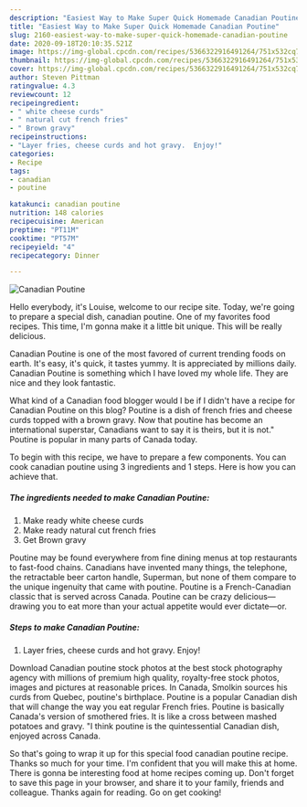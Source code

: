 ```yaml
---
description: "Easiest Way to Make Super Quick Homemade Canadian Poutine"
title: "Easiest Way to Make Super Quick Homemade Canadian Poutine"
slug: 2160-easiest-way-to-make-super-quick-homemade-canadian-poutine
date: 2020-09-18T20:10:35.521Z
image: https://img-global.cpcdn.com/recipes/5366322916491264/751x532cq70/canadian-poutine-recipe-main-photo.jpg
thumbnail: https://img-global.cpcdn.com/recipes/5366322916491264/751x532cq70/canadian-poutine-recipe-main-photo.jpg
cover: https://img-global.cpcdn.com/recipes/5366322916491264/751x532cq70/canadian-poutine-recipe-main-photo.jpg
author: Steven Pittman
ratingvalue: 4.3
reviewcount: 12
recipeingredient:
- " white cheese curds"
- " natural cut french fries"
- " Brown gravy"
recipeinstructions:
- "Layer fries, cheese curds and hot gravy.  Enjoy!"
categories:
- Recipe
tags:
- canadian
- poutine

katakunci: canadian poutine 
nutrition: 148 calories
recipecuisine: American
preptime: "PT11M"
cooktime: "PT57M"
recipeyield: "4"
recipecategory: Dinner

---
```



![Canadian Poutine](https://img-global.cpcdn.com/recipes/5366322916491264/751x532cq70/canadian-poutine-recipe-main-photo.jpg)

Hello everybody, it's Louise, welcome to our recipe site. Today, we're going to prepare a special dish, canadian poutine. One of my favorites food recipes. This time, I'm gonna make it a little bit unique. This will be really delicious.

Canadian Poutine is one of the most favored of current trending foods on earth. It's easy, it's quick, it tastes yummy. It is appreciated by millions daily. Canadian Poutine is something which I have loved my whole life. They are nice and they look fantastic.

What kind of a Canadian food blogger would I be if I didn&#39;t have a recipe for Canadian Poutine on this blog? Poutine is a dish of french fries and cheese curds topped with a brown gravy. Now that poutine has become an international superstar, Canadians want to say it is theirs, but it is not.&#34; Poutine is popular in many parts of Canada today.


To begin with this recipe, we have to prepare a few components. You can cook canadian poutine using 3 ingredients and 1 steps. Here is how you can achieve that.

<!--inarticleads1-->

##### The ingredients needed to make Canadian Poutine:

1. Make ready  white cheese curds
1. Make ready  natural cut french fries
1. Get  Brown gravy


Poutine may be found everywhere from fine dining menus at top restaurants to fast-food chains. Canadians have invented many things, the telephone, the retractable beer carton handle, Superman, but none of them compare to the unique ingenuity that came with poutine. Poutine is a French-Canadian classic that is served across Canada. Poutine can be crazy delicious—drawing you to eat more than your actual appetite would ever dictate—or. 

<!--inarticleads2-->

##### Steps to make Canadian Poutine:

1. Layer fries, cheese curds and hot gravy.  Enjoy!


Download Canadian poutine stock photos at the best stock photography agency with millions of premium high quality, royalty-free stock photos, images and pictures at reasonable prices. In Canada, Smolkin sources his curds from Quebec, poutine&#39;s birthplace. Poutine is a popular Canadian dish that will change the way you eat regular French fries. Poutine is basically Canada&#39;s version of smothered fries. It is like a cross between mashed potatoes and gravy. &#34;I think poutine is the quintessential Canadian dish, enjoyed across Canada. 

So that's going to wrap it up for this special food canadian poutine recipe. Thanks so much for your time. I'm confident that you will make this at home. There is gonna be interesting food at home recipes coming up. Don't forget to save this page in your browser, and share it to your family, friends and colleague. Thanks again for reading. Go on get cooking!
